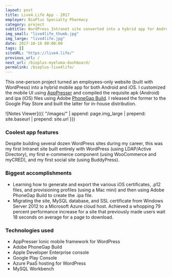 ```yaml
---
layout: post
title: Live4.Life App - 2017
employer: BioPlus Specialty Pharmacy
category: project
subtitle: WordPress Intranet site converted into a hybrid app for Android/iOS
img_small: "live4life_thumb.jpg"
img_large: "live4life.jpg"
date: 2017-10-16 00:00:00
tags: []
siteURL: "https://live4.life/"
previous_url: /
next_url: /bioplus-myeloma-dashboard/
permalink: /bioplus-live4life/
---
```

This one-person project turned an employees-only website (built with WordPress) into a hybrid mobile app for both Android and iOS. I customized the mobile UI using [AppPresser](https://apppresser.com/)  and compiled the requisite apk (Android) and ipa (iOS) files using Adobe [PhoneGap Build](https://build.phonegap.com/). I released the former to the Google Play Store and built the latter for in-house distribution.           

![Notes Viewer]({{ "/images/" | append: page.img_large | prepend: site.baseurl | prepend: site.url  }})

### Coolest app features
Despite building several dozen WordPress sites during my career, this was my first Intranet site built entirely with WordPress (using LDAP/Active Directory), my first e-commerce component (using WooCommerce and myCRED), and my first social site (using BuddyPress).  

### Biggest accomplishments
* Learning how to generate and export the various iOS certificates, .p12 files, and provisioning profiles (using a Mac mini) and then using Adobe PhoneGap Build to create the .ipa file.
* Migrating the site, MySQL database, and SSL certificate from Windows Server 2012 to a Microsoft Azure cloud host. Achieved a whopping 79 percent performance increase for a site that previously made users wait 18 seconds on average for a page to download. 

### Technologies used
* AppPresser Ionic mobile framework for WordPress
* Adobe PhoneGap Build
* Apple Developer Enterprise console
* Google Play Console
* Azure PaaS hosting for WordPress 
* MySQL Workbench